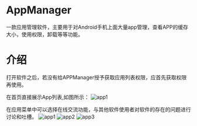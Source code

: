 # AppManager
一款应用管理软件，主要用于对Android手机上面大量app管理，查看APP的缓存大小，使用权限，卸载等等功能。

# 介绍
打开软件之后，若没有给APPManager授予获取应用列表权限，应首先获取权限再使用。

在首页直接展示App列表,如图所示：
![app1](http://cdn.suchuankeji.top/app1.jpg)

在应用菜单中可以选择在线交流功能，与其他软件使用者对软件的存在的问题进行讨论和吐槽。
![app1](http://cdn.suchuankeji.top/app2.jpg)
![app2](http://cdn.suchuankeji.top/app3.jpg)
![app3](http://cdn.suchuankeji.top/app4.jpg)
